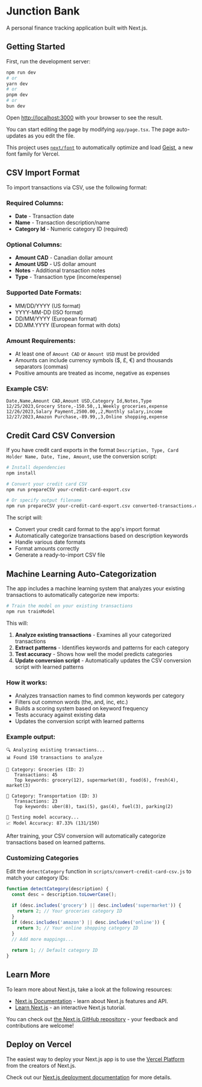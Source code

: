 # Junction Bank

A personal finance tracking application built with Next.js.

## Getting Started

First, run the development server:

```bash
npm run dev
# or
yarn dev
# or
pnpm dev
# or
bun dev
```

Open [http://localhost:3000](http://localhost:3000) with your browser to see the result.

You can start editing the page by modifying `app/page.tsx`. The page auto-updates as you edit the file.

This project uses [`next/font`](https://nextjs.org/docs/app/building-your-application/optimizing/fonts) to automatically optimize and load [Geist](https://vercel.com/font), a new font family for Vercel.

## CSV Import Format

To import transactions via CSV, use the following format:

### Required Columns:
- **Date** - Transaction date
- **Name** - Transaction description/name  
- **Category Id** - Numeric category ID (required)

### Optional Columns:
- **Amount CAD** - Canadian dollar amount
- **Amount USD** - US dollar amount
- **Notes** - Additional transaction notes
- **Type** - Transaction type (income/expense)

### Supported Date Formats:
- MM/DD/YYYY (US format)
- YYYY-MM-DD (ISO format)
- DD/MM/YYYY (European format)
- DD.MM.YYYY (European format with dots)

### Amount Requirements:
- At least one of `Amount CAD` or `Amount USD` must be provided
- Amounts can include currency symbols ($, £, €) and thousands separators (commas)
- Positive amounts are treated as income, negative as expenses

### Example CSV:
```csv
Date,Name,Amount CAD,Amount USD,Category Id,Notes,Type
12/25/2023,Grocery Store,-150.50,,1,Weekly groceries,expense
12/26/2023,Salary Payment,2500.00,,2,Monthly salary,income
12/27/2023,Amazon Purchase,-89.99,,3,Online shopping,expense
```

## Credit Card CSV Conversion

If you have credit card exports in the format `Description, Type, Card Holder Name, Date, Time, Amount`, use the conversion script:

```bash
# Install dependencies
npm install

# Convert your credit card CSV
npm run prepareCSV your-credit-card-export.csv

# Or specify output filename
npm run prepareCSV your-credit-card-export.csv converted-transactions.csv
```

The script will:
- Convert your credit card format to the app's import format
- Automatically categorize transactions based on description keywords
- Handle various date formats
- Format amounts correctly
- Generate a ready-to-import CSV file

## Machine Learning Auto-Categorization

The app includes a machine learning system that analyzes your existing transactions to automatically categorize new imports:

```bash
# Train the model on your existing transactions
npm run trainModel
```

This will:
1. **Analyze existing transactions** - Examines all your categorized transactions
2. **Extract patterns** - Identifies keywords and patterns for each category
3. **Test accuracy** - Shows how well the model predicts categories
4. **Update conversion script** - Automatically updates the CSV conversion script with learned patterns

### How it works:
- Analyzes transaction names to find common keywords per category
- Filters out common words (the, and, inc, etc.)
- Builds a scoring system based on keyword frequency
- Tests accuracy against existing data
- Updates the conversion script with learned patterns

### Example output:
```
🔍 Analyzing existing transactions...
📊 Found 150 transactions to analyze

📁 Category: Groceries (ID: 2)
   Transactions: 45
   Top keywords: grocery(12), supermarket(8), food(6), fresh(4), market(3)

📁 Category: Transportation (ID: 3)  
   Transactions: 23
   Top keywords: uber(8), taxi(5), gas(4), fuel(3), parking(2)

🧪 Testing model accuracy...
📈 Model Accuracy: 87.33% (131/150)
```

After training, your CSV conversion will automatically categorize transactions based on learned patterns.

### Customizing Categories

Edit the `detectCategory` function in `scripts/convert-credit-card-csv.js` to match your category IDs:

```javascript
function detectCategory(description) {
  const desc = description.toLowerCase();
  
  if (desc.includes('grocery') || desc.includes('supermarket')) {
    return 2; // Your groceries category ID
  }
  if (desc.includes('amazon') || desc.includes('online')) {
    return 3; // Your online shopping category ID
  }
  // Add more mappings...
  
  return 1; // Default category ID
}
```

## Learn More

To learn more about Next.js, take a look at the following resources:

- [Next.js Documentation](https://nextjs.org/docs) - learn about Next.js features and API.
- [Learn Next.js](https://nextjs.org/learn) - an interactive Next.js tutorial.

You can check out [the Next.js GitHub repository](https://github.com/vercel/next.js) - your feedback and contributions are welcome!

## Deploy on Vercel

The easiest way to deploy your Next.js app is to use the [Vercel Platform](https://vercel.com/new?utm_medium=default-template&filter=next.js&utm_source=create-next-app&utm_campaign=create-next-app-readme) from the creators of Next.js.

Check out our [Next.js deployment documentation](https://nextjs.org/docs/app/building-your-application/deploying) for more details.
